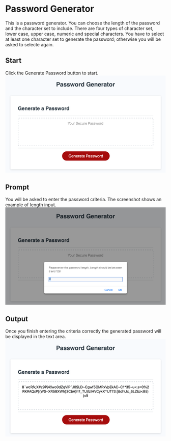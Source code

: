 # Password Generator

This is a password generator. You can choose the length of the password and the character set to include. There are four types of character set, lower case, upper case, numeric and special characters. You have to select at least one character set to generate the password; otherwise you will be asked to selecte again.

## Start
Click the Generate Password button to start.
![](./asset/Password%20Generator.png)


## Prompt
You will be asked to enter the password criteria. The screenshot shows an example of length input.
![](./asset/Prompt.png)

## Output
Once you finish entering the criteria correctly the generated password will be displayed in the text area.
![](./asset/Output.png)


